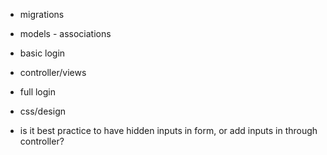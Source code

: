 

- migrations
- models - associations
- basic login
- controller/views
- full login
- css/design

- is it best practice to have hidden inputs in form, or add inputs in through controller?
